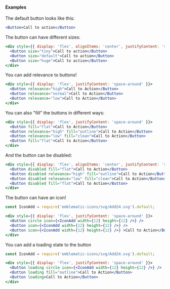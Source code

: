 #### **Examples** ####

The default button looks like this:
```jsx
<Button>Call to action</Button>
```

The button can have different sizes:
```jsx
<div style={{ display: 'flex', alignItems: 'center', justifyContent: 'space-around' }}>
  <Button size="tiny">Call to action</Button>
  <Button size="default">Call to action</Button>
  <Button size="huge">Call to action</Button>
</div>
```

You can add relevance to buttons!
```jsx
<div style={{ display: 'flex', justifyContent: 'space-around' }}>
  <Button relevance="high">Call to Action</Button>
  <Button relevance="normal">Call to Action</Button>
  <Button relevance="low">Call to Action</Button>
</div>
```

You can also "fill" the buttons in different ways:
```jsx
<div style={{ display: 'flex', justifyContent: 'space-around' }}>
  <Button fill="flat">Call to Action</Button>
  <Button relevance="high" fill="outline">Call to Action</Button>
  <Button relevance="low" fill="clean">Call to Action</Button>
  <Button fill="flat">Call to Action</Button>
</div>
```

And the button can be disabled:
```jsx
<div style={{ display: 'flex', alignItems: 'center', justifyContent: 'space-around' }}>
  <Button disabled fill="flat">Call to Action</Button>
  <Button disabled relevance="high" fill="outline">Call to Action</Button>
  <Button disabled relevance="low" fill="clean">Call to Action</Button>
  <Button disabled fill="flat">Call to Action</Button>
</div>
```

The button can have an icon!
```jsx
const IconAdd = require('emblematic-icons/svg/Add24.svg').default;

<div style={{ display: 'flex', justifyContent: 'space-around' }}>
  <Button circle icon={<IconAdd width={12} height={12} />} />
  <Button icon={<IconAdd width={12} height={12} />} />
  <Button icon={<IconAdd width={12} height={12} />} >Call to Action</Button>
</div>
```

You can add a loading state to the button
```jsx
const IconAdd = require('emblematic-icons/svg/Add24.svg').default;

<div style={{ display: 'flex', justifyContent: 'space-around' }}>
  <Button loading circle icon={<IconAdd width={12} height={12} />} />
  <Button loading fill="outline">Call to Action</Button>
  <Button loading>Call to Action</Button>
</div>
```
